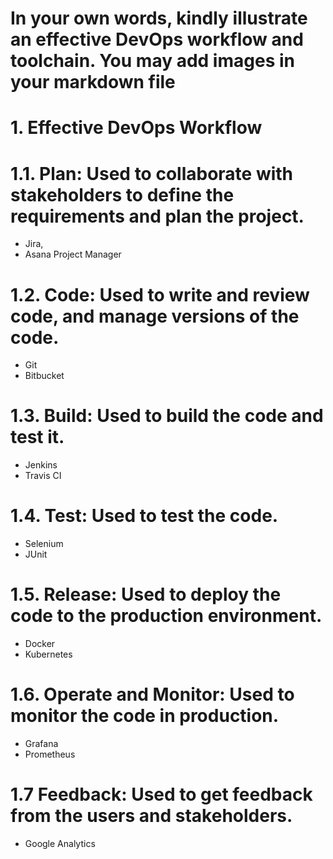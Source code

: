 #  In your own words, kindly illustrate an effective DevOps workflow and toolchain. You may add images in your markdown file

# 1. Effective DevOps Workflow

# 1.1. Plan: Used to collaborate with stakeholders to define the requirements and plan the project.
- Jira, 
- Asana Project Manager

# 1.2. Code: Used to write and review code, and manage versions of the code.
- Git
- Bitbucket

# 1.3. Build: Used to build the code and test it.
- Jenkins
- Travis CI

# 1.4. Test: Used to test the code.
- Selenium
- JUnit

# 1.5. Release: Used to deploy the code to the production environment.
- Docker
- Kubernetes

# 1.6. Operate and Monitor: Used to monitor the code in production.
- Grafana
- Prometheus

# 1.7 Feedback: Used to get feedback from the users and stakeholders.
- Google Analytics


